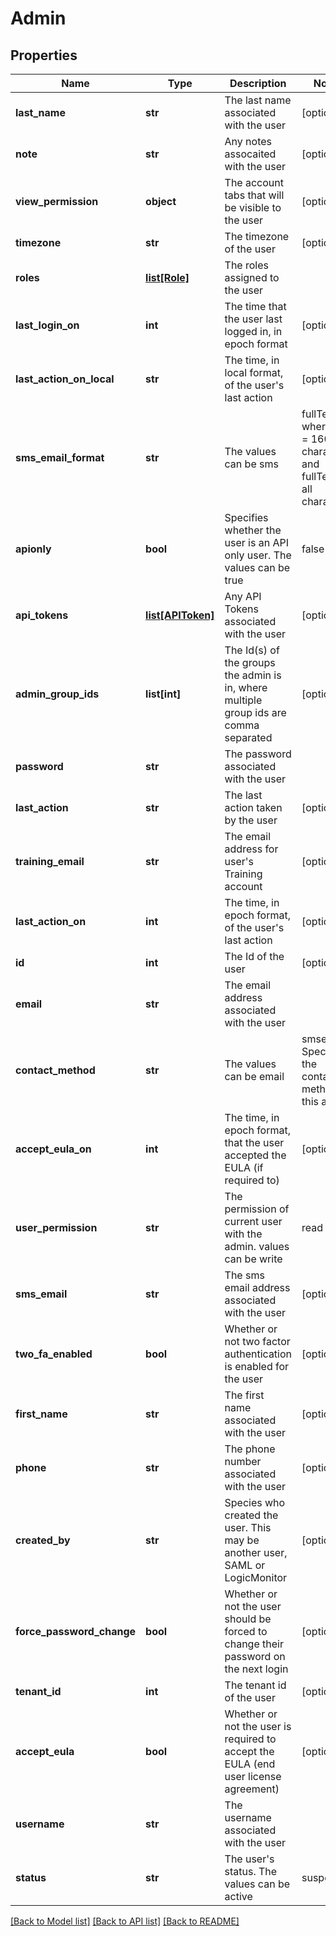 # Admin

## Properties
Name | Type | Description | Notes
------------ | ------------- | ------------- | -------------
**last_name** | **str** | The last name associated with the user | [optional] 
**note** | **str** | Any notes assocaited with the user | [optional] 
**view_permission** | **object** | The account tabs that will be visible to the user | [optional] 
**timezone** | **str** | The timezone of the user | [optional] 
**roles** | [**list[Role]**](Role.md) | The roles assigned to the user | 
**last_login_on** | **int** | The time that the user last logged in, in epoch format | [optional] 
**last_action_on_local** | **str** | The time, in local format, of the user&#39;s last action | [optional] 
**sms_email_format** | **str** | The values can be sms | fullText, where sms &#x3D; 160 characters and fullText &#x3D; all characters | [optional] 
**apionly** | **bool** | Specifies whether the user is an API only user. The values can be true|false | [optional] 
**api_tokens** | [**list[APIToken]**](APIToken.md) | Any API Tokens associated with the user | [optional] 
**admin_group_ids** | **list[int]** | The Id(s) of the groups the admin is in, where multiple group ids are comma separated | [optional] 
**password** | **str** | The password associated with the user | 
**last_action** | **str** | The last action taken by the user | [optional] 
**training_email** | **str** | The email address for user&#39;s Training account | [optional] 
**last_action_on** | **int** | The time, in epoch format, of the user&#39;s last action | [optional] 
**id** | **int** | The Id of the user | [optional] 
**email** | **str** | The email address associated with the user | 
**contact_method** | **str** | The values can be email | smsemail. Specifies the contact method for this admin | [optional] 
**accept_eula_on** | **int** | The time, in epoch format, that the user accepted the EULA (if required to) | [optional] 
**user_permission** | **str** | The permission of current user with the admin. values can be write|read|none | [optional] 
**sms_email** | **str** | The sms email address associated with the user | [optional] 
**two_fa_enabled** | **bool** | Whether or not two factor authentication is enabled for the user | [optional] 
**first_name** | **str** | The first name associated with the user | [optional] 
**phone** | **str** | The phone number associated with the user | [optional] 
**created_by** | **str** | Species who created the user. This may be another user, SAML or LogicMonitor | [optional] 
**force_password_change** | **bool** | Whether or not the user should be forced to change their password on the next login | [optional] 
**tenant_id** | **int** | The tenant id of the user | [optional] 
**accept_eula** | **bool** | Whether or not the user is required to accept the EULA (end user license agreement) | [optional] 
**username** | **str** | The username associated with the user | 
**status** | **str** | The user&#39;s status. The values can be active|suspended | [optional] 

[[Back to Model list]](../README.md#documentation-for-models) [[Back to API list]](../README.md#documentation-for-api-endpoints) [[Back to README]](../README.md)


